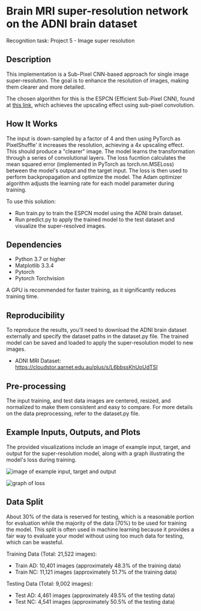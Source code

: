 # Brain MRI super-resolution network on the ADNI brain dataset
Recognition task: Project 5 - Image super resolution

## Description
This implementation is a Sub-Pixel CNN-based approach for single image super-resolution. The goal is to enhance the resolution of images, making them clearer and more detailed. 

The chosen algorithm for this is the ESPCN (Efficient Sub-Pixel CNN), found at [this link](https://keras.io/examples/vision/super_resolution_sub_pixel/), which achieves the upscaling effect using sub-pixel convolution.

## How It Works
The input is down-sampled by a factor of 4 and then using PyTorch as PixelShuffle' it increases the resolution, achieving a 4x upscaling effect. This should produce a "clearer" image. 
The model learns the transformation through a series of convolutional layers. The loss fucntion calculates the mean squared error (implemented in PyTorch as torch.nn.MSELoss) between the model's output and the target input. The loss is then used to perform backpropagation and optimize the model. The Adam optimizer algorithm adjusts the learning rate for each model parameter during training.

To use this solution:
- Run train.py to train the ESPCN model using the ADNI brain dataset.
- Run predict.py to apply the trained model to the test dataset and visualize the super-resolved images.

## Dependencies

- Python 3.7 or higher
- Matplotlib 3.3.4
- Pytorch
- Pytorch Torchvision

A GPU is recommended for faster training, as it significantly reduces training time.

## Reproducibility
To reproduce the results, you'll need to download the ADNI brain dataset externally and specify the dataset paths in the dataset.py file. The trained model can be saved and loaded to apply the super-resolution model to new images.
- ADNI MRI Dataset: https://cloudstor.aarnet.edu.au/plus/s/L6bbssKhUoUdTSI


## Pre-processing
The input training, and test data images are centered, resized, and normalized to make them consistent and easy to compare. For more details on the data preprocessing, refer to the dataset.py file.


## Example Inputs, Outputs, and Plots
The provided visualizations include an image of example input, target, and output for the super-resolution model, along with a graph illustrating the model's loss during training.

![image of example input, target and output](https://github.com/mhjos/PatternAnalysis-2023/blob/topic-recognition/recognition/%20Super-Resolution_46804158/Figures/Image.png)

![graph of loss](https://github.com/mhjos/PatternAnalysis-2023/blob/topic-recognition/recognition/%20Super-Resolution_46804158/Figures/Loss.png)

## Data Split
About 30% of the data is reserved for testing, which is a reasonable portion for evaluation while the majority of the data (70%) to be used for training the model. This split is often used in machine learning because it provides a fair way to evaluate your model without using too much data for testing, which can be wasteful.

Training Data (Total: 21,522 images):
- Train AD: 10,401 images (approximately 48.3% of the training data)
- Train NC: 11,121 images (approximately 51.7% of the training data)

Testing Data (Total: 9,002 images):
- Test AD: 4,461 images (approximately 49.5% of the testing data)
- Test NC: 4,541 images (approximately 50.5% of the testing data)
